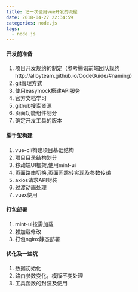 ```yaml
---
title: 记一次使用vue开发的流程
date: 2018-04-27 22:34:59
categories: node.js
tags:
  - node.js
---
```

#### 开发前准备
1. 项目开发规约的制定（参考腾讯前端团队规约http://alloyteam.github.io/CodeGuide/#naming）
2. git管理方式
3. 使用easymock搭建API服务
4. 官方文档学习
5. github搜索资源
6. 页面功能组件划分
7. 确定开发工具的版本

#### 脚手架构建
1. vue-cli构建项目基础结构
2. 项目目录结构划分
3. 移动端UI框架,使用mint-ui
4. 页面路由切换,页面间跳转实现及参数传递
5. axios请求API封装
6. 过渡动画处理
7. vuex使用

#### 打包部署
1. mint-ui按需加载
2. 赖加载修改
3. 打包nginx静态部署

#### 优化及一些坑
1. 数据初始化
2. 路由参数变化，模版不变处理
3. 工具函数的封装及使用